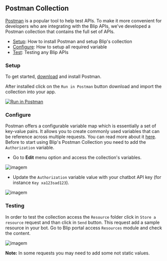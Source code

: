 ## Postman Collection

[Postman](https://www.getpostman.com/) is a popular tool to help test APIs. To make it more convenient for developers who are integrating with the Blip APIs, we've developed a Postman collection that contains the full set of APIs.

* [Setup](): How to install Postman and setup Blip's collection
* [Configure](): How to setup all required variable
* [Test](): Testing any Blip APIs

### Setup

To get started, [download](https://www.getpostman.com/apps) and install Postman.

After installed click on the `Run in Postman` button download and import the collection into your app.

[![Run in Postman](https://run.pstmn.io/button.svg)](https://app.getpostman.com/run-collection/80370a169171dc7e17ca)

### Configure

Postman offers a configurable variable map which is essentially a set of key-value pairs. It allows you to create commonly used variables that can be reference across multiple requests. You can read more about it [here](https://www.getpostman.com/docs/v5/postman/environments_and_globals/variables). Before to start using Blip's Postman Collection you need to add the `Authorization` variable.

* Go to **Edit** menu option and access the collection's variables.

![imagem](images/configure-postman1.png)  

* Update the `Authorization` variable value with your chatbot API key (for instance `Key xa123sad123`).

![imagem](images/configure-postman2.png)

### Testing

In order to test the collection access the `Resource` folder click in `Store a resource` request and than click in `Send` button. This request add a sample resource in your bot. Go to Blip portal access `Resources` module and check the content.

![imagem](images/configure-postman3.png)

<aside class="notice">
<b>Note:</b> In some requests you may need to add some not static values.
</aside>
